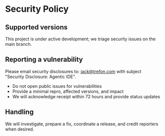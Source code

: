 # Security Policy

## Supported versions

This project is under active development; we triage security issues on the main branch.

## Reporting a vulnerability

Please email security disclosures to: <jack@trefon.com> with subject "Security Disclosure: Agentic IDE".

- Do not open public issues for vulnerabilities
- Provide a minimal repro, affected versions, and impact
- We will acknowledge receipt within 72 hours and provide status updates

## Handling

We will investigate, prepare a fix, coordinate a release, and credit reporters when desired.
